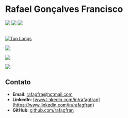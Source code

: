 # Rafael Gonçalves Francisco

<div> 
  <a href="mailto:rafagfra@hotmail.com" target="_blank"><img src="https://img.shields.io/badge/Gmail-D14836?style=for-the-badge&logo=gmail&logoColor=white"></a>
  <a href="https://www.linkedin.com/in/rafagfran/" target="_blank"><img src="https://img.shields.io/badge/-LinkedIn-%230077B5?style=for-the-badge&logo=linkedin&logoColor=white" target="_blank"></a> 
  <a href="https://wa.me/17992849794" target="_blank"><img src="https://img.shields.io/badge/WhatsApp-25D366?style=for-the-badge&logo=whatsapp&logoColor=white"></a>
</div>

<br/>

<!--![Rafael GitHub stats](https://github-readme-stats.vercel.app/api?username=rafagfran&show_icons=true&theme=tokyonight&hide=prs&rank_icon=github)-->

 [![Top Langs](https://github-readme-stats.vercel.app/api/top-langs/?username=rafagfran&layout=compact&theme=tokyonight)](https://www.linkedin.com/in/rafagfran/)

<div>
<p align="left">
  <a href="https://www.linkedin.com/in/rafagfran/">
    <img src="https://skillicons.dev/icons?i=java,ts,react,next,angular,vue"/>
  </a>
</p>
<p align="left">
  <a href="https://www.linkedin.com/in/rafagfran/">
    <img src="https://skillicons.dev/icons?i=nodejs,nest,express,tailwind,sass"/>
  </a>
</p>
<p align="left">
  <a href="https://www.linkedin.com/in/rafagfran/">
    <img src="https://skillicons.dev/icons?i=git"/>
  </a>
</p>
</div>

## Contato

- **Email**: [rafagfra@hotmail.com](mailto:rafagfra@hotmail.com)
- **LinkedIn**: [www.linkedin.com/in/rafagfran](https://www.linkedin.com/in/rafagfran)
- **GitHub**: [github.com/rafagfran](https://github.com/rafagfran)

